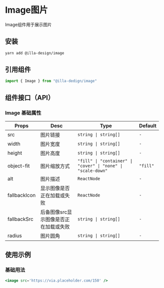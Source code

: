 # Image图片

Image组件用于展示图片

## 安装

```bash
yarn add @illa-design/image
```

## 引用组件

```jsx
import { Image } from "@illa-dedign/image"
```

## 组件接口（API）

### Image 基础属性

| Props        | Desc                                  | Type                                                       | Default  |
| ------------ | ------------------------------------- | ---------------------------------------------------------- | -------- |
| src          | 图片链接                              | `string \| string[]`                                        | `-`      |
| width        | 图片宽度                              | `string \| string[]`                                        | `-`      |
| height       | 图片高度                              | `string \| string[]`                                        | `-`      |
| object-fit   | 图片缩放方式                          | `"fill" \| "container" \| "cover" \| "none" \| "scale-down"  ` | `"fill"` |
| alt          | 图片描述                              | `ReactNode`                                                | `-`      |
| fallbackIcon | 显示图像是否正在加载或失败            | `ReactNode`                                                | `-`      |
| fallbackSrc  | 后备图像src显示图像是否正在加载或失败 | `string \| string[]`                                        | `-`      |
| radius       | 图片圆角                              | `string \| string[]`                                        | `-`      |

## 使用示例

### 基础用法

```jsx
<image src='https://via.placeholder.com/150' />
```
